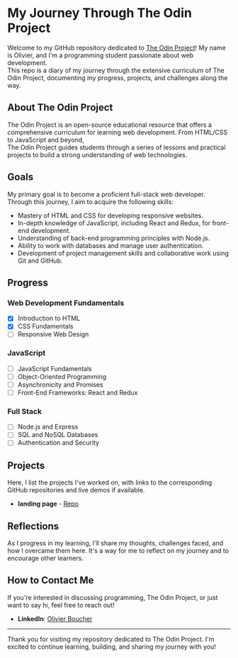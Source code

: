 # My Journey Through The Odin Project

Welcome to my GitHub repository dedicated to [The Odin Project](https://www.theodinproject.com/)! My name is Olivier, and I'm a programming student passionate about web development.\
This repo is a diary of my journey through the extensive curriculum of The Odin Project, documenting my progress, projects, and challenges along the way.

## About The Odin Project

The Odin Project is an open-source educational resource that offers a comprehensive curriculum for learning web development. From HTML/CSS to JavaScript and beyond,\
The Odin Project guides students through a series of lessons and practical projects to build a strong understanding of web technologies.

## Goals

My primary goal is to become a proficient full-stack web developer. Through this journey, I aim to acquire the following skills:

- Mastery of HTML and CSS for developing responsive websites.
- In-depth knowledge of JavaScript, including React and Redux, for front-end development.
- Understanding of back-end programming principles with Node.js.
- Ability to work with databases and manage user authentication.
- Development of project management skills and collaborative work using Git and GitHub.

## Progress

### Web Development Fundamentals

- [x] Introduction to HTML
- [x] CSS Fundamentals
- [ ] Responsive Web Design

### JavaScript

- [ ] JavaScript Fundamentals
- [ ] Object-Oriented Programming
- [ ] Asynchronicity and Promises
- [ ] Front-End Frameworks: React and Redux

### Full Stack

- [ ] Node.js and Express
- [ ] SQL and NoSQL Databases
- [ ] Authentication and Security

## Projects

Here, I list the projects I've worked on, with links to the corresponding GitHub repositories and live demos if available.

- **landing page** - [Repo](https://github.com/axhar005/theOdinProject/tree/main/Foundations/Project:_Landing_Page)

## Reflections

As I progress in my learning, I'll share my thoughts, challenges faced, and how I overcame them here. It's a way for me to reflect on my journey and to encourage other learners.

## How to Contact Me

If you're interested in discussing programming, The Odin Project, or just want to say hi, feel free to reach out!

- **LinkedIn**: [Olivier Boucher](https://www.linkedin.com/in/olivier-boucher-8047262b7/)

---

Thank you for visiting my repository dedicated to The Odin Project. I'm excited to continue learning, building, and sharing my journey with you!
